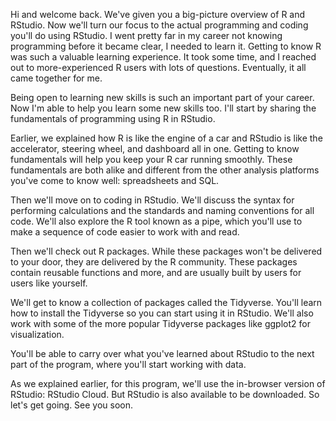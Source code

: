 
Hi and welcome back. We've given you a big-picture overview of R and RStudio. Now we'll turn our focus to the actual programming and coding you'll do using RStudio. I went pretty far in my career not knowing programming before it became clear, I needed to learn it. Getting to know R was such a valuable learning experience. It took some time, and I reached out to more-experienced R users with lots of questions. Eventually, it all came together for me. 

Being open to learning new skills is such an important part of your career. Now I'm able to help you learn some new skills too. I'll start by sharing the fundamentals of programming using R in RStudio. 

Earlier, we explained how R is like the engine of a car and RStudio is like the accelerator, steering wheel, and dashboard all in one. Getting to know fundamentals will help you keep your R car running smoothly. These fundamentals are both alike and different from the other analysis platforms you've come to know well: spreadsheets and SQL. 

Then we'll move on to coding in RStudio. We'll discuss the syntax for performing calculations and the standards and naming conventions for all code. We'll also explore the R tool known as a pipe, which you'll use to make a sequence of code easier to work with and read. 

Then we'll check out R packages. While these packages won't be delivered to your door, they are delivered by the R community. These packages contain reusable functions and more, and are usually built by users for users like yourself. 

We'll get to know a collection of packages called the Tidyverse. You'll learn how to install the Tidyverse so you can start using it in RStudio. We'll also work with some of the more popular Tidyverse packages like ggplot2 for visualization. 

You'll be able to carry over what you've learned about RStudio to the next part of the program, where you'll start working with data. 

As we explained earlier, for this program, we'll use the in-browser version of RStudio: RStudio Cloud. But RStudio is also available to be downloaded. So let's get going. See you soon.